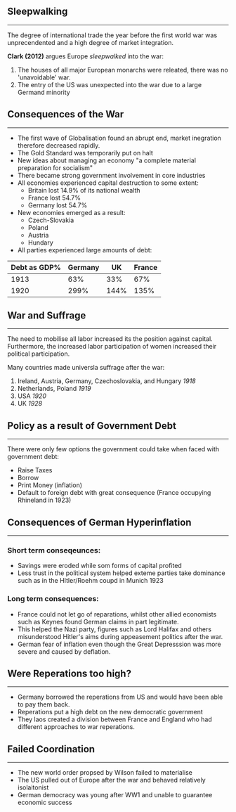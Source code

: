 ## Sleepwalking
---
The degree of international trade the year before the first world war was unprecendented and a high degree of market integration. 

**Clark (2012)** argues Europe *sleepwalked* into the war:
1. The houses of all major European monarchs were releated, there was no 'unavoidable' war. 
2. The entry of the US was unexpected into the war due to a large Germand minority
## Consequences of the War 
---
- The first wave of Globalisation found an abrupt end, market inegration therefore decreased rapidly. 
- The Gold Standard was temporarily put on halt
- New ideas about managing an economy "a complete material preparation for socialism"
- There became strong government involvement in core industries
- All economies experienced capital destruction to some extent:
	- Britain lost 14.9% of its national wealth
	- France lost 54.7%
	- Germany lost 54.7%
- New economies emerged as a result: 
	- Czech-Slovakia
	- Poland
	- Austria
	- Hundary
- All parties experienced large amounts of debt:

| Debt as GDP% | Germany | UK   | France |
| ------------ | ------- | ---- | ------ |
| 1913         | 63%     | 33%  | 67%    |
| 1920         | 299%    | 144% | 135%   | 

## War and Suffrage 
---
The need to mobilise all labor increased its the position against capital. Furthermore, the increased labor participation of women increased their political participation. 

Many countries made universla suffrage after the war:
1. Ireland, Austria, Germany, Czechoslovakia, and Hungary *1918*
2. Netherlands, Poland *1919*
3. USA *1920* 
4. UK *1928*

## Policy as a result of Government Debt
---
There were only few options the government could take when faced with government debt: 
- Raise Taxes
- Borrow
- Print Money (inflation)
- Default to foreign debt with great consequence (France occupying Rhineland in 1923)
## Consequences of German Hyperinflation
--- 
### Short term conseqeunces: 
- Savings were eroded while som forms of capital profited
- Less trust in the political system helped exteme parties take dominance such as in the HItler/Roehm coupd in Munich 1923
### Long term consequences: 
- France could not let go of reparations, whilst other allied economists such as Keynes found German claims in part legitimate. 
- This helped the Nazi party, figures such as Lord Halifax and others misunderstood Hitler's aims during appeasement politics after the war. 
-  German fear of inflation even though the Great Depresssion was more severe and caused by deflation. 
## Were Reperations too high?
---
- Germany borrowed the reperations from US and would have been able to pay them back. 
- Reperations put a high debt on the new democratic government 
- They laos created a division between France and England who had different approaches to war reperations. 
## Failed Coordination
---
- The new world order propsed by Wilson failed to materialise 
- The US pulled out of Europe after the war and behaved relatively isolaitonist 
- German democracy was young after WW1 and unable to guarantee economic success 
